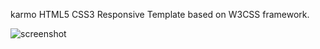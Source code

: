 karmo HTML5 CSS3 Responsive Template based on  W3CSS framework.   

![screenshot](assets/freebiebug-karmo-screenshot.png)
